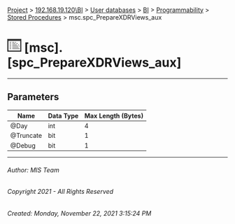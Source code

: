 #### 

[Project](../../../../../index.md) > [192.168.19.120\\BI](../../../../index.md) > [User databases](../../../index.md) > [BI](../../index.md) > [Programmability](../index.md) > [Stored Procedures](Stored_Procedures.md) > msc.spc_PrepareXDRViews_aux

# ![Stored Procedures](../../../../../Images/StoredProcedure32.png) [msc].[spc_PrepareXDRViews_aux]

---

## <a name="#parameters"></a>Parameters

| Name | Data Type | Max Length (Bytes) |
|---|---|---|
| @Day | int | 4 |
| @Truncate | bit | 1 |
| @Debug | bit | 1 |


---

###### Author:  MIS Team

###### Copyright 2021 - All Rights Reserved

###### Created: Monday, November 22, 2021 3:15:24 PM

